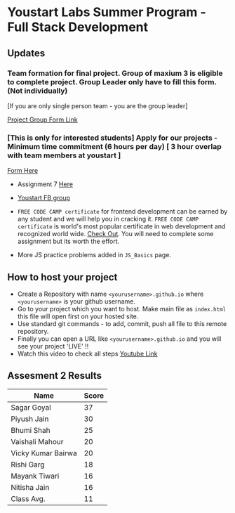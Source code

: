 # Youstart Labs Summer Program - Full Stack Development

## Updates

### Team formation for final project. Group of maxium 3 is eligible to complete project. Group Leader only have to fill this form. (Not individually)

[If you are only single person team - you are the group leader]

[Project Group Form Link](https://goo.gl/forms/YbiUiOoR54dlt8xs1)

### [This is only for interested students] Apply for our projects - Minimum time commitment (6 hours per day) [ 3 hour overlap with team members at youstart ]

[ Form Here ](https://goo.gl/forms/6CdIB7tXCtaa9mfj2)


* Assignment 7 [Here](./01_ANGULAR/4_ANGULAR_HTTP#assignment-7)

* [Youstart FB group](https://www.facebook.com/groups/Pushstarter/)

* `FREE CODE CAMP certificate` for frontend development can be earned by any student and we will help you in cracking it. `FREE CODE CAMP certificate` is world's most popular certificate in web development and recognized world wide. [Check Out](https://www.freecodecamp.org/map#Basic-Algorithm-Scripting). You will need to complete some assignment but its worth the effort.
* More JS practice problems added in `JS_Basics` page.

## How to host your project

* Create a Repository with name `<yourusername>.github.io` where `<yourusername>` is your github username.
* Go to your project which you want to host. Make main file as `index.html` this file will open first on your hosted site.
* Use standard git commands - to add, commit, push all file to this remote repository.
* Finally you can open a URL like `<yourusername>.github.io` and you will see your project 'LIVE' !!
* Watch this video to check all steps [Youtube Link](https://youtu.be/pRdELKJK1pw)

## Assesment 2 Results

| Name               | Score |
|--------------------|-------|
| Sagar Goyal        | 37    |
| Piyush Jain        | 30    |
| Bhumi Shah         | 25    |
| Vaishali Mahour    | 20    |
| Vicky Kumar Bairwa | 20    |
| Rishi Garg         | 18    |
| Mayank Tiwari      | 16    |
| Nitisha Jain       | 16    |
| Class Avg.         | 11    |